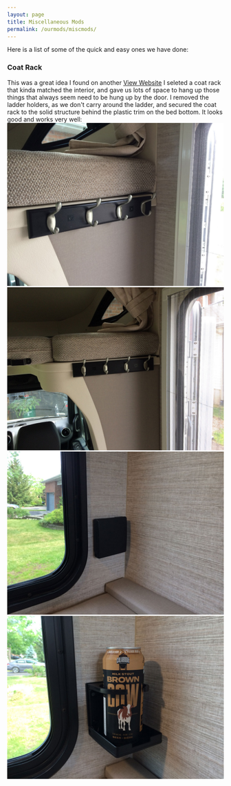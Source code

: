 ```yaml
---
layout: page
title: Miscellaneous Mods
permalink: /ourmods/miscmods/
---
```

Here is a list of some of the quick and easy ones we have done:

  <h3>Coat Rack</h3>

This was a great idea I found on another [View Website](http://www.thoseyoungguys.com/2019/03/11/our-winnebago-view-24d-upgrades-and-modifications/)
I seleted a coat rack that kinda matched the interior, and gave us lots of space to hang up those things that always seem need to be hung up by the door.  I removed the ladder holders, as we don't carry around the ladder, and secured the coat rack to the solid structure behind the plastic trim on the bed bottom.  It looks good and works very well:
<img src="/assets/coatrack1web.jpg"/>
<br>
<img src="/assets/coatrack2web.jpg"/>
<br>
<img src="/assets/drinkholder1web.jpg"/>
<img src="/assets/drinkholder2web.jpg"/>

